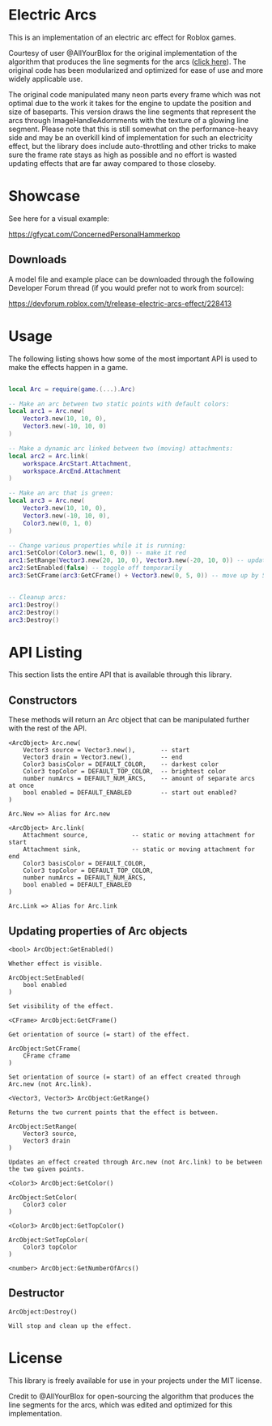 # Electric Arcs

This is an implementation of an electric arc effect for Roblox games.

Courtesy of user @AllYourBlox for the original implementation of the algorithm that produces the line segments for the arcs ([click here](https://devforum.roblox.com/t/electric-arc-demo-with-rbxls/35433)). The original code has been modularized and optimized for ease of use and more widely applicable use.

The original code manipulated many neon parts every frame which was not optimal due to the work it takes for the engine to update the position and size of baseparts. This version draws the line segments that represent the arcs through ImageHandleAdornments with the texture of a glowing line segment. Please note that this is still somewhat on the performance-heavy side and may be an overkill kind of implementation for such an electricity effect, but the library does include auto-throttling and other tricks to make sure the frame rate stays as high as possible and no effort is wasted updating effects that are far away compared to those closeby.

# Showcase

See here for a visual example:

https://gfycat.com/ConcernedPersonalHammerkop

## Downloads

A model file and example place can be downloaded through the following Developer Forum thread (if you would prefer not to work from source):

https://devforum.roblox.com/t/release-electric-arcs-effect/228413

# Usage

The following listing shows how some of the most important API is used to make the effects happen in a game.

```lua

local Arc = require(game.(...).Arc)

-- Make an arc between two static points with default colors:
local arc1 = Arc.new(
    Vector3.new(10, 10, 0),
    Vector3.new(-10, 10, 0)
)

-- Make a dynamic arc linked between two (moving) attachments:
local arc2 = Arc.link(
    workspace.ArcStart.Attachment,
    workspace.ArcEnd.Attachment
)

-- Make an arc that is green:
local arc3 = Arc.new(
    Vector3.new(10, 10, 0),
    Vector3.new(-10, 10, 0),
    Color3.new(0, 1, 0)
)

-- Change various properties while it is running:
arc1:SetColor(Color3.new(1, 0, 0)) -- make it red
arc1:SetRange(Vector3.new(20, 10, 0), Vector3.new(-20, 10, 0)) -- update points
arc2:SetEnabled(false) -- toggle off temporarily
arc3:SetCFrame(arc3:GetCFrame() + Vector3.new(0, 5, 0)) -- move up by 5 studs


-- Cleanup arcs:
arc1:Destroy()
arc2:Destroy()
arc3:Destroy()

```

# API Listing

This section lists the entire API that is available through this library.

## Constructors

These methods will return an Arc object that can be manipulated further with the rest of the API.

```text
<ArcObject> Arc.new(
    Vector3 source = Vector3.new(),       -- start
    Vector3 drain = Vector3.new(),        -- end
    Color3 basisColor = DEFAULT_COLOR,    -- darkest color
    Color3 topColor = DEFAULT_TOP_COLOR,  -- brightest color
    number numArcs = DEFAULT_NUM_ARCS,    -- amount of separate arcs at once
    bool enabled = DEFAULT_ENABLED        -- start out enabled?
)

Arc.New => Alias for Arc.new
```

```text
<ArcObject> Arc.link(
    Attachment source,            -- static or moving attachment for start
    Attachment sink,              -- static or moving attachment for end
    Color3 basisColor = DEFAULT_COLOR,
    Color3 topColor = DEFAULT_TOP_COLOR,
    number numArcs = DEFAULT_NUM_ARCS,
    bool enabled = DEFAULT_ENABLED
)

Arc.Link => Alias for Arc.link
```

## Updating properties of Arc objects

```text
<bool> ArcObject:GetEnabled()

Whether effect is visible.
```

```text
ArcObject:SetEnabled(
    bool enabled
)

Set visibility of the effect.
```

```text
<CFrame> ArcObject:GetCFrame()

Get orientation of source (= start) of the effect.
```

```text
ArcObject:SetCFrame(
    CFrame cframe
)

Set orientation of source (= start) of an effect created through Arc.new (not Arc.link).
```

```text
<Vector3, Vector3> ArcObject:GetRange()

Returns the two current points that the effect is between.
```

```text
ArcObject:SetRange(
    Vector3 source,
    Vector3 drain
)

Updates an effect created through Arc.new (not Arc.link) to be between the two given points.
```

```text
<Color3> ArcObject:GetColor()
```

```text
ArcObject:SetColor(
    Color3 color
)
```

```text
<Color3> ArcObject:GetTopColor()
```

```text
ArcObject:SetTopColor(
    Color3 topColor
)
```

```text
<number> ArcObject:GetNumberOfArcs()
```

## Destructor

```text
ArcObject:Destroy()

Will stop and clean up the effect.
```

# License

This library is freely available for use in your projects under the MIT license.

Credit to @AllYourBlox for open-sourcing the algorithm that produces the line segments for the arcs, which was edited and optimized for this implementation.